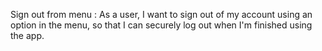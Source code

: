 Sign out from menu : As a user, I want to sign out of my account using an option in the menu, so that I can securely log out when I'm finished using the app.
